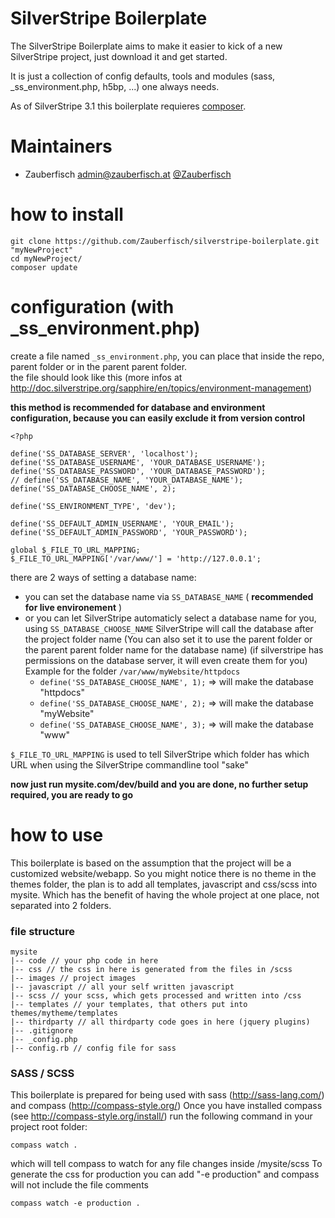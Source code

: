 # SilverStripe Boilerplate

The SilverStripe Boilerplate aims to make it easier to kick of a new SilverStripe project, just download it and get started.

It is just a collection of config defaults, tools and modules (sass, _ss_environment.php, h5bp, ...) one always needs.    

As of SilverStripe 3.1 this boilerplate requieres [composer](http://getcomposer.org/).

# Maintainers
- Zauberfisch <admin@zauberfisch.at> [@Zauberfisch](http://twitter.com/Zauberfisch)

# how to install

    git clone https://github.com/Zauberfisch/silverstripe-boilerplate.git "myNewProject"
    cd myNewProject/
    composer update

# configuration (with _ss_environment.php)

create a file named `_ss_environment.php`, you can place that inside the repo, parent folder or in the parent parent folder.  
the file should look like this (more infos at http://doc.silverstripe.org/sapphire/en/topics/environment-management)

**this method is recommended for database and environment configuration, because you can easily exclude it from version control**
    
    <?php
    
    define('SS_DATABASE_SERVER', 'localhost');
    define('SS_DATABASE_USERNAME', 'YOUR_DATABASE_USERNAME');
    define('SS_DATABASE_PASSWORD', 'YOUR_DATABASE_PASSWORD');
    // define('SS_DATABASE_NAME', 'YOUR_DATABASE_NAME');
    define('SS_DATABASE_CHOOSE_NAME', 2);
    
    define('SS_ENVIRONMENT_TYPE', 'dev');
    
    define('SS_DEFAULT_ADMIN_USERNAME', 'YOUR_EMAIL');
    define('SS_DEFAULT_ADMIN_PASSWORD', 'YOUR_PASSWORD');
    
    global $_FILE_TO_URL_MAPPING;
    $_FILE_TO_URL_MAPPING['/var/www/'] = 'http://127.0.0.1';
    
there are 2 ways of setting a database name:    

- you can set the database name via `SS_DATABASE_NAME` ( **recommended for live environement** )
- or you can let SilverStripe automaticly select a database name for you, using `SS_DATABASE_CHOOSE_NAME` SilverStripe will call the database after the project folder name (You can also set it to use the parent folder or the parent parent folder name for the database name) (if silverstripe has permissions on the database server, it will even create them for you)
    Example for the folder `/var/www/myWebsite/httpdocs`
    - `define('SS_DATABASE_CHOOSE_NAME', 1);` => will make the database "httpdocs"
    - `define('SS_DATABASE_CHOOSE_NAME', 2);` => will make the database "myWebsite"
    - `define('SS_DATABASE_CHOOSE_NAME', 3);` => will make the database "www"

`$_FILE_TO_URL_MAPPING` is used to tell SilverStripe which folder has which URL when using the SilverStripe commandline tool "sake"

**now just run mysite.com/dev/build and you are done, no further setup required, you are ready to go**
    
# how to use

This boilerplate is based on the assumption that the project will be a customized website/webapp.
So you might notice there is no theme in the themes folder, the plan is to add all templates, javascript and css/scss into mysite.
Which has the benefit of having the whole project at one place, not separated into 2 folders.

### file structure

    mysite
    |-- code // your php code in here
    |-- css // the css in here is generated from the files in /scss
    |-- images // project images
    |-- javascript // all your self written javascript
    |-- scss // your scss, which gets processed and written into /css
    |-- templates // your templates, that others put into themes/mytheme/templates
    |-- thirdparty // all thirdparty code goes in here (jquery plugins)
    |-- .gitignore
    |-- _config.php
    |-- config.rb // config file for sass

### SASS / SCSS

This boilerplate is prepared for being used with sass (http://sass-lang.com/) and compass (http://compass-style.org/)
Once you have installed compass (see http://compass-style.org/install/) run the following command in your project root folder:

    compass watch .
 
which will tell compass to watch for any file changes inside /mysite/scss
To generate the css for production you can add "-e production" and compass will not include the file comments
    
    compass watch -e production .

